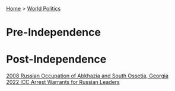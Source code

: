 [Home](../index) > [World Politics](../World%20Politics)
# Pre-Independence

# Post-Independence
[2008 Russian Occupation of Abkhazia and South Ossetia, Georgia](2008%20Russian%20Occupation%20of%20Abkhazia%20and%20South%20Ossetia,%20Georgia)  
[2022 ICC Arrest Warrants for Russian Leaders](2022%20ICC%20Arrest%20Warrants%20for%20Russian%20Leaders)  